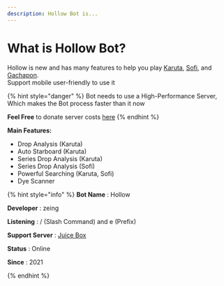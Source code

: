 ```yaml
---
description: Hollow Bot is...
---
```


# What is Hollow Bot?

Hollow is new and has many features to help you play [Karuta](https://karuta.xyz/), [Sofi](https://sofi.gg/), and [Gachapon](https://gachapon.me/).\
Support mobile user-friendly to use it

{% hint style="danger" %}
Bot needs to use a High-Performance Server, Which makes the Bot process faster than it now

**Feel Free** to donate server costs [here](https://ko-fi.com/zeing)
{% endhint %}

**Main Features:**

* Drop Analysis (Karuta)
* Auto Starboard (Karuta)&#x20;
* Series Drop Analysis (Karuta)
* Series Drop Analysis (Sofi)
* Powerful Searching (Karuta, Sofi)
* Dye Scanner&#x20;



{% hint style="info" %}
**Bot Name**              :  Hollow

**Developer**              :  zeing

**Listening**               :  / (Slash Command) and e (Prefix)

**Support Server**   :  [Juice Box](https://discord.gg/ActtuYWMfZ)

**Status**                    : Online

**Since**                     : 2021




{% endhint %}


